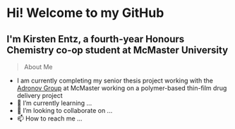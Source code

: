 # Hi! Welcome to my GitHub
## I'm Kirsten Entz, a fourth-year Honours Chemistry co-op student at McMaster University



> About Me
-  I am currently completing my senior thesis project working with the [Adronov Group](https://www.chemistry.mcmaster.ca/adronov/) at McMaster working on a polymer-based thin-film drug delivery project
- 🌱 I’m currently learning ...
- 💞️ I’m looking to collaborate on ...
- 📫 How to reach me ...

<!---
entzk/entzk is a ✨ special ✨ repository because its `README.md` (this file) appears on your GitHub profile.
You can click the Preview link to take a look at your changes.
--->
